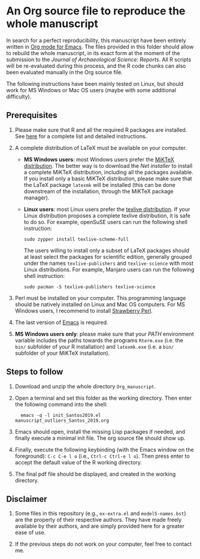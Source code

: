 An Org source file to reproduce the whole manuscript
====================================================

In search for a perfect reproducibility, this manuscript have been entirely written in [Org mode for Emacs](https://orgmode.org/). The files provided in this folder should allow to rebuild the whole manuscript, in its exact form at the moment of the submission to the *Journal of Archaeological Science: Reports*. All R scripts will be re-evaluated during this process, and the R code chunks can also been evaluated manually in the Org source file.

The following instructions have been mainly tested on Linux, but should work for MS Windows or Mac OS users (maybe with some additional difficulty).

## Prerequisites

1. Please make sure that R and all the required R packages are installed. See [here](https://gitlab.com/f.santos/reproducibility-package-for-santos-2019-jasr/blob/master/README.md) for a complete list and detailed instructions.

2. A complete distribution of LaTeX must be available on your computer.
   - **MS Windows users**: most Windows users prefer the [MiKTeX distribution](https://miktex.org/download). The better way is to download the *Net installer* to install a complete MiKTeX distribution, including all the packages available. If you install only a basic MiKTeX distribution, please make sure that the LaTeX package `latexmk` will be installed (this can be done downstream of the installation, through the MiKTeX package manager).
   - **Linux users**: most Linux users prefer the [texlive distribution](https://tug.org/texlive/). If your Linux distribution proposes a complete texlive distribution, it is safe to do so. For example, openSuSE users can run the following shell instruction:
	   
         sudo zypper install texlive-scheme-full
	   
      The users willing to install only a subset of LaTeX packages should at least select the packages for scientific edition, generally grouped under the names `texlive-publishers` and `texlive-science` with most Linux distributions. For example, Manjaro users can run the following shell instruction:

         sudo pacman -S texlive-publishers texlive-science

3. Perl must be installed on your computer. This programming language should be natively installed on Linux and Mac OS computers. For MS Windows users, I recommend to install [Strawberry Perl](http://strawberryperl.com/).

4. The last version of [Emacs](https://www.gnu.org/software/emacs/) is required.

5. **MS Windows users only**: please make sure that your *PATH* environment variable includes the paths towards the programs `Rterm.exe` (i.e. the `bin/` subfolder of your R installation) and `latexmk.exe` (i.e. a `bin/` subfolder of your MiKTeX installation).

## Steps to follow

1. Download and unzip the whole directory `Org_manuscript`.

2. Open a terminal and set this folder as the working directory. Then enter the following command into the shell:

         emacs -q -l init_Santos2019.el manuscript_outliers_Santos_2019.org
	
3. Emacs should open, install the missing Lisp packages if needed, and finally execute a minimal init file. The org source file should show up.

4. Finally, execute the following keybinding (with the Emacs window on the foreground): `C-c C-e l o` (i.e., `Ctrl-c Ctrl-e l o`). Then press enter to accept the default value of the R working directory.

5. The final pdf file should be displayed, and created in the working directory.

## Disclaimer

1. Some files in this repository (e.g., `ox-extra.el` and `model5-names.bst`) are the property of their respective authors. They have made freely available by their authors, and are simply provided here for a greater ease of use.

2. If the previous steps do not work on your computer, feel free to contact me.
